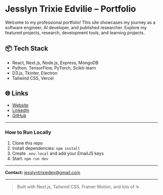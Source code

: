 # Jesslyn Trixie Edvilie – Portfolio

Welcome to my professional portfolio! This site showcases my journey as a software engineer, AI developer, and published researcher. Explore my featured projects, research, development tools, and learning projects.

## 📦 Tech Stack
- React, Next.js, Node.js, Express, MongoDB
- Python, TensorFlow, PyTorch, Scikit-learn
- D3.js, Tkinter, Electron
- Tailwind CSS, Vercel

## 🌐 Links
- [Website](https://jesslyntrixie.vercel.app)
- [LinkedIn](https://www.linkedin.com/in/jesslyn-trixie-edvilie)
- [GitHub](https://github.com/jesslyntrixie)

---

### How to Run Locally
1. Clone this repo
2. Install dependencies: `npm install`
3. Create `.env.local` and add your EmailJS keys
4. Start: `npm run dev`

---

**Contact:** jesslyntrixiedev@gmail.com

---

> Built with Next.js, Tailwind CSS, Framer Motion, and lots of ☕️
